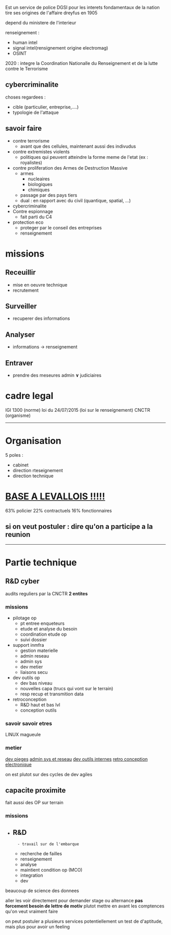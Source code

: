 Est un service de police
DGSI pour les interets fondamentaux de la nation
tire ses origines de l'affaire dreyfus en 1905

depend du ministere de l'interieur

renseignement :
- human intel
- signal intel(rensignement origine electromag)
- OSINT

2020 : integre la Coordination Nationalle du Renseignement et de la lutte contre le Terrorisme

## cybercriminalite
choses regardees :
- cible (particulier, entreprise,....)
- typologie de l'attaque


## savoir faire
- contre terrorisme
	- avant que des cellules, maintenant aussi des indivudus
- contre extremistes violents
	- politiques qui peuvent atteindre la forme meme de l'etat (ex : royalistes)
- contre proliferation des Armes de Destruction Massive
	- armes 
		- nucleaires
		- biologiques
		- chimiques
	- passage par des pays tiers
	- dual : en rapport avec du civil (quantique, spatial, ...)
- cybercriminalite
- Contre espionnage
	- fait parti du C4
- protection eco
	- proteger par le conseil des entreprises
	- renseignement

# missions
## Receuillir
- mise en oeuvre technique
- recrutement

## Surveiller
- recuperer des informations
## Analyser
- informations -> renseignement
## Entraver
- prendre des meseures admin **∨** judiciaires

# cadre legal
IGI 1300 (norme)
loi du 24/07/2015 (loi sur le renseignement)
CNCTR (organisme)

-----
# Organisation
5 poles :
- cabinet
- direction rteseignement
- direction technique
<h1> <u>BASE A LEVALLOIS !!!!!</u></h1>

63% policier
22% contractuels
16% fonctionnaires
## si on veut postuler : dire qu'on a participe a la reunion

----
# Partie technique
## R&D cyber

audits reguliers par la CNCTR
**2 entites**

### missions
- pilotage op
	- pt entree enqueteurs
	- etude et analyse du besoin
	- coordination etude op
	- suivi dossier
- support inmfra
	- gestion materielle
	- admin reseau
	- admin sys
	- dev metier
	- liaisons secu
- dev outils op
	- dev bas niveau
	- nouvelles capa (trucs qui vont sur le terrain)
	- resp recup et transmition data
- retroconception
	- R&D haut et bas lvl
	- conception outils
### savoir savoir etres
LINUX magueule

### metier
<u>dev pieges</u>
<u>admin sys et reseau</u>
<u>dev outils internes</u>
<u>retro conception</u>
<u>electronique</u>

on est plutot sur des cycles de dev agiles

## capacite proximite

fait aussi des OP sur terrain

### missions 
- R&D
	- 
		- travail sur de l'embarque
	- recherche de failles
	- renseignement
	- analyse
	- maintient condition op (MCO)
	- integration
	- dev

beaucoup de science des donnees

aller les voir directement pour demander stage ou alternance
**pas forcement besoin de lettre de motiv**
plutot mettre en avant les comptences qu'on veut vraiment faire

on peut postuler a plusieurs services
potentiellement un test de d'aptitude, mais plus pour avoir un feeling
